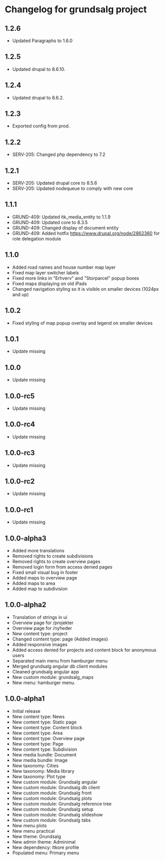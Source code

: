 # Changelog for grundsalg project

## 1.2.6
* Updated Paragraphs to 1.6.0

## 1.2.5
* Updated drupal to 8.6.10.

## 1.2.4
* Updated drupal to 8.6.2.

## 1.2.3
* Exported config from prod.

## 1.2.2
* SERV-205: Changed php dependency to 7.2

## 1.2.1
* SERV-205: Updated drupal core to 8.5.6
* SERV-205: Updated nodequeue to comply with new core

## 1.1.1
* GRUND-409: Updated itk_media_entity to 1.1.9
* GRUND-409: Updated core to 8.3.5
* GRUND-409: Changed display of document entity
* GRUND-409: Added hotfix https://www.drupal.org/node/2862360 for role delegation module


## 1.1.0
* Added road names and house number map layer
* Fixed map layer switcher labels
* Fixed more links in "Erhverv" and "Storparcel" popup boxes
* Fixed maps displaying on old iPads
* Changed navigation styling so it is visible on smaller devices (1024px and up)  

## 1.0.2
* Fixed styling of map popup overlay and legend on smaller devices 

## 1.0.1
* Update missing

## 1.0.0
* Update missing

## 1.0.0-rc5
* Update missing

## 1.0.0-rc4
* Update missing

## 1.0.0-rc3
* Update missing

## 1.0.0-rc2
* Update missing

## 1.0.0-rc1
* Update missing

## 1.0.0-alpha3
* Added more translations
* Removed rights to create subdivisions
* Removed rights to create overview pages
* Removed login form from access denied pages
* Fixed small visual bug in footer
* Added maps to overview page
* Added maps to area
* Added map to subdivision

## 1.0.0-alpha2
* Translation of strings in ui
* Overview page for /projekter
* Overview page for /nyheder
* New content type: project
* Changed content type: page (Added images)
* Added responsive images
* Added access denied for projects and content block for anonymous users
* Separated main menu from hamburger menu
* Merged grundsalg angular db client modules
* Cleaned grundsalg angular app
* New custom module: grundsalg_maps
* New menu: hamburger menu.

## 1.0.0-alpha1
* Initial release
* New content type: News
* New content type: Static page
* New content type: Content block
* New content type: Area
* New content type: Overview page
* New content type: Page
* New content type: Subdivision
* New media bundle: Document
* New media bundle: Image
* New taxonomy: Cities
* New taxonomy: Media library
* New taxonomy: Plot type
* New custom module: Grundsalg angular
* New custom module: Grundsalg db client
* New custom module: Grundsalg front
* New custom module: Grundsalg plots
* New custom module: Grundsalg reference tree
* New custom module: Grundsalg setup
* New custom module: Grundsalg slideshow
* New custom module: Grundsalg tabs
* New menu plots
* New menu practical
* New theme: Grundsalg
* New admin theme: Adminimal
* New dependency: Itkore profile
* Populated menu: Primary menu
